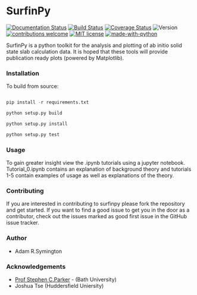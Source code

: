 # SurfinPy
 
[![Documentation Status](https://readthedocs.org/projects/surfinpy/badge/?version=latest)](https://surfinpy.readthedocs.io/en/latest/)
[![Build Status](https://travis-ci.com/symmy596/SurfinPy.svg?branch=master)](https://travis-ci.com/symmy596/SurfinPy)
<a href='https://coveralls.io/github/symmy596/SurfinPy'><img src='https://coveralls.io/repos/github/symmy596/SurfinPy/badge.svg' alt='Coverage Status' /></a>
![Version](https://img.shields.io/badge/Version-0.2.2-blue.svg?maxAge=2592000)
[![contributions welcome](https://img.shields.io/badge/contributions-welcome-brightgreen.svg?style=flat)](https://github.com/symmy596/Surfinpy/issues)
[![MIT license](http://img.shields.io/badge/license-MIT-brightgreen.svg)](http://opensource.org/licenses/MIT)
[![made-with-python](https://img.shields.io/badge/Made%20with-Python-1f425f.svg)](https://www.python.org/)
 
SurfinPy is a python toolkit for the analysis and plotting of ab initio solid state slab calculation data. It is hoped that these tools will provide publication ready plots (powered by Matplotlib). 

### Installation

To build from source:

```python

pip install -r requirements.txt

python setup.py build

python setup.py install

python setup.py test

```

### Usage

To gain greater insight view the .ipynb tutorials using a jupyter notebook. Tutorial_0.ipynb contains an explanation of background theory and tutorials 1-5 contain examples of usage as well as explanations of the theory. 

### Contributing 

If you are interested in contributing to surfinpy please fork the repository and get started. If you want to find a good issue to get you in the door as a contributor, check out the issues marked as good first issue in the GitHub issue tracker.
  
### Author

* Adam R.Symington
  
### Acknowledgements
  
* [Prof Stephen C.Parker](http://people.bath.ac.uk/chsscp/) - (Bath University)
* Joshua Tse (Huddersfield Uniersity)

